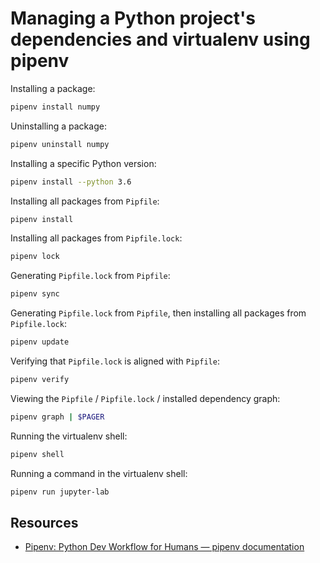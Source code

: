 # Managing a Python project's dependencies and virtualenv using pipenv

Installing a package:

```sh
pipenv install numpy
```

Uninstalling a package:

```sh
pipenv uninstall numpy
```

Installing a specific Python version:

```sh
pipenv install --python 3.6
```

Installing all packages from `Pipfile`:

```sh
pipenv install
```

Installing all packages from `Pipfile.lock`:

```sh
pipenv lock
```

Generating `Pipfile.lock` from `Pipfile`:

```sh
pipenv sync
```

Generating `Pipfile.lock` from `Pipfile`, then installing all packages from `Pipfile.lock`:

```sh
pipenv update
```

Verifying that `Pipfile.lock` is aligned with `Pipfile`:

```sh
pipenv verify
```

Viewing the `Pipfile` / `Pipfile.lock` / installed dependency graph:

```sh
pipenv graph | $PAGER
```

Running the virtualenv shell:

```sh
pipenv shell
```

Running a command in the virtualenv shell:

```sh
pipenv run jupyter-lab
```

## Resources

-   [Pipenv: Python Dev Workflow for Humans — pipenv documentation](https://pipenv.pypa.io/en/latest/)
